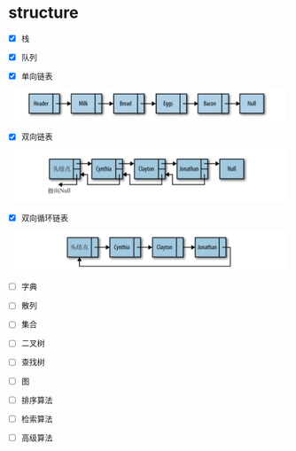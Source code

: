 # structure

- [x] 栈

- [x] 队列
 
- [x] 单向链表

<img src="./asset/one-way-list.png" alt="单向链表图" title="单向链表图">


- [x] 双向链表

<img src="./asset/two-way-list.png" alt="双向链表图" title="双向链表图" />

- [x] 双向循环链表

<img src="./asset/circular-list.png" alt="循环链表" title="循环链表" />

- [ ] 字典

- [ ] 散列

- [ ] 集合

- [ ] 二叉树

- [ ] 查找树

- [ ] 图

- [ ] 排序算法

- [ ] 检索算法

- [ ] 高级算法

